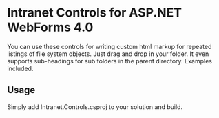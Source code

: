 # Intranet Controls for ASP.NET WebForms 4.0

You can use these controls for writing custom html markup for repeated listings of file system objects. Just drag and drop in your folder. It even supports sub-headings for sub folders in the parent directory. Examples included. 

## Usage

Simply add Intranet.Controls.csproj to your solution and build.
